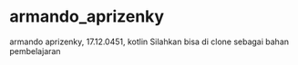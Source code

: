 # armando_aprizenky
armando aprizenky, 17.12.0451, kotlin
Silahkan bisa di clone sebagai bahan pembelajaran
